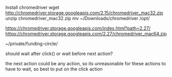 Install chromedriver
wget http://chromedriver.storage.googleapis.com/2.15/chromedriver_mac32.zip
unzip chromedriver_mac32.zip
mv ~/Downloads/chromedriver /opt/

https://chromedriver.storage.googleapis.com/index.html?path=2.27/
https://chromedriver.storage.googleapis.com/2.27/chromedriver_mac64.zip

~/private/funding-circle/




should wait after click()
or wait before next action?

the next action could be any action, so its unreasonable for these actions to have to wait, so best to put on the click action
